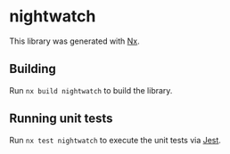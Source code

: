 # nightwatch

This library was generated with [Nx](https://nx.dev).

## Building

Run `nx build nightwatch` to build the library.

## Running unit tests

Run `nx test nightwatch` to execute the unit tests via [Jest](https://jestjs.io).
